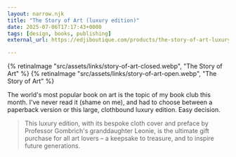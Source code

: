 ```yaml
---
layout: narrow.njk
title: "The Story of Art (luxury edition)"
date: 2025-07-06T17:17:43+0000
tags: [design, books, publishing]
external_url: https://edjiboutique.com/products/the-story-of-art-luxury-edition/?ref=daniel.pizza

---
```


{% retinaImage "src/assets/links/story-of-art-closed.webp", "The Story of Art" %}
{% retinaImage "src/assets/links/story-of-art-open.webp", "The Story of Art" %}

The world's most popular book on art is the topic of my book club this month. I've never read it (shame on me), and had to choose between a paperback version or this large, clothbound luxury edition. Easy decision. 

> This luxury edition, with its bespoke cloth cover and preface by Professor Gombrich's granddaughter Leonie,  is the ultimate gift purchase for all art lovers – a keepsake to treasure, and to inspire future generations.